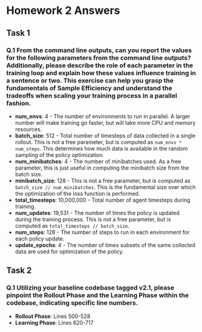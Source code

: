# Homework 2 Answers

## Task 1

### Q.1 From the command line outputs, can you report the values for the following parameters from the command line outputs? Additionally, please describe the role of each parameter in the training loop and explain how these values influence training in a sentence or two. This exercise can help you grasp the fundamentals of Sample Efficiency and understand the tradeoffs when scaling your training process in a parallel fashion.

* __num_envs__: 4 - The number of environments to run in parallel.  A larger number will make training go faster, but will take more CPU and memory resources.
* __batch_size__: 512 - Total number of timesteps of data collected in a single rollout.  This is not a free parameter, but is computed as `num_envs * num_steps`.  This determines how much data is available in the random sampling of the policy optimization.  
* __num_minibatches__: 4 - The number of minibatches used.  As a free parameter, this is just useful in computing the minibatch size from the batch size.  
* __minibatch_size__: 128 - This is not a free parameter, but is computed as `batch_size // num_minibatches`.  This is the fundamental size over which the optimization of the loss function is performed.  
* __total_timesteps__: 10,000,000 - Total number of agent timesteps during training.  
* __num_updates__: 19,531 - The number of times the policy is updated during the training process.  This is not a free parameter, but is computed as `total_timesteps // batch_size`.  
* __num_steps__: 128 - The number of steps to run in each environment for each policy update.
* __update_epochs__: 4 - The number of times subsets of the same collected data are used for optimization of the policy.  

## Task 2

### Q.1 Utilizing your baseline codebase tagged v2.1, please pinpoint the Rollout Phase and the Learning Phase within the codebase, indicating specific line numbers.

* __Rollout Phase__:  Lines 500-528
* __Learning Phase__: Lines 620-717
